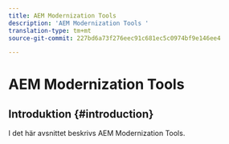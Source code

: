 ```yaml
---
title: AEM Modernization Tools
description: 'AEM Modernization Tools '
translation-type: tm+mt
source-git-commit: 227bd6a73f276eec91c681ec5c0974bf9e146ee4

---
```



# AEM Modernization Tools

## Introduktion {#introduction}

I det här avsnittet beskrivs AEM Modernization Tools.
